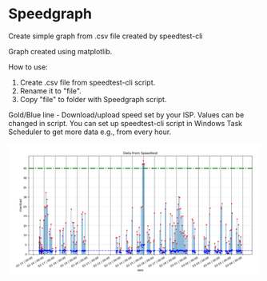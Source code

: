 # Speedgraph
Create simple graph from .csv file created by speedtest-cli

Graph created using matplotlib.

How to use:
1. Create .csv file from speedtest-cli script. 
2. Rename it to "file".
3. Copy "file" to folder with Speedgraph script.

Gold/Blue line - Download/upload speed set by your ISP. Values can be changed in script.
You can set up speedtest-cli script in Windows Task Scheduler to get more data e.g., from every hour.

![alt text](https://github.com/shadowplay7/Speedgraph/blob/master/PythonTest/example.PNG)
